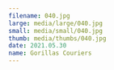 ```yaml
---
filename: 040.jpg
large: media/large/040.jpg
small: media/small/040.jpg
thumb: media/thumbs/040.jpg
date: 2021.05.30
name: Gorillas Couriers
---
```

